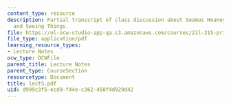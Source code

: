 ```yaml
---
content_type: resource
description: Partial transcript of class discussion about Seamus Heaney, Field Work,
  and Seeing Things.
file: https://ol-ocw-studio-app-qa.s3.amazonaws.com/courses/21l-315-prizewinners-spring-2007/d999c3f5ecd9f44ec362458f4d929d42_lect5.pdf
file_type: application/pdf
learning_resource_types:
- Lecture Notes
ocw_type: OCWFile
parent_title: Lecture Notes
parent_type: CourseSection
resourcetype: Document
title: lect5.pdf
uid: d999c3f5-ecd9-f44e-c362-458f4d929d42
---
```

